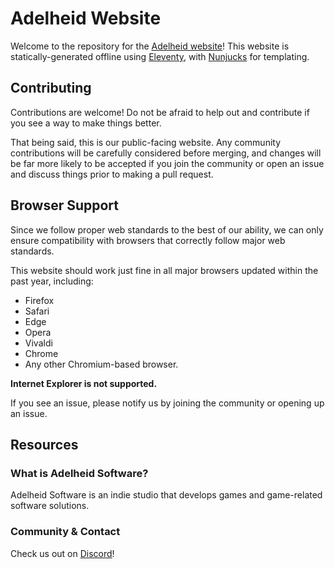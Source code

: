 # Adelheid Website
Welcome to the repository for the [Adelheid website](https://adelheid.org/)! This website is statically-generated offline using [Eleventy](https://www.11ty.dev/), with [Nunjucks](https://mozilla.github.io/nunjucks/) for templating.

## Contributing

Contributions are welcome! Do not be afraid to help out and contribute if you see a way to make things better.

That being said, this is our public-facing website. Any community contributions will be carefully considered before merging, and changes will be far more likely to be accepted if you join the community or open an issue and discuss things prior to making a pull request.

## Browser Support

Since we follow proper web standards to the best of our ability, we can only ensure compatibility with browsers that correctly follow major web standards.

This website should work just fine in all major browsers updated within the past year, including:
* Firefox
* Safari
* Edge
* Opera
* Vivaldi
* Chrome
* Any other Chromium-based browser.

**Internet Explorer is not supported.**

If you see an issue, please notify us by joining the community or opening up an issue.

## Resources

### What is Adelheid Software?
Adelheid Software is an indie studio that develops games and game-related software solutions.

### Community & Contact

Check us out on [Discord](https://discord.gg/8uWduVrUUa)!
